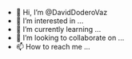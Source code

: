 - 👋 Hi, I’m @DavidDoderoVaz
- 👀 I’m interested in ...
- 🌱 I’m currently learning ...
- 💞️ I’m looking to collaborate on ...
- 📫 How to reach me ...

<!---
DavidDoderoVaz/DavidDoderoVaz is a ✨ special ✨ repository because its `README.md` (this file) appears on your GitHub profile.
You can click the Preview link to take a look at your changes.
--->
